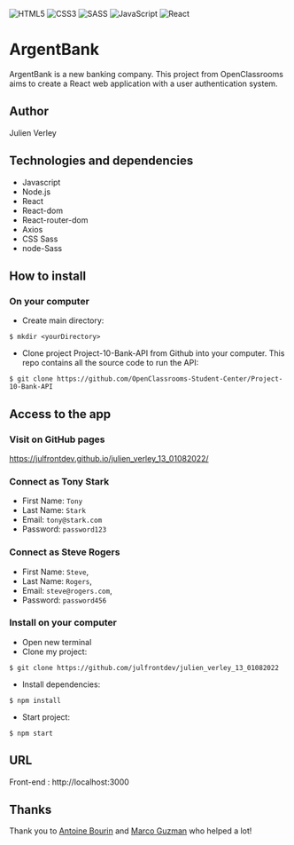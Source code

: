 ![HTML5](https://img.shields.io/badge/html5-%23E34F26.svg?style=for-the-badge&logo=html5&logoColor=white) ![CSS3](https://img.shields.io/badge/css3-%231572B6.svg?style=for-the-badge&logo=css3&logoColor=white) ![SASS](https://img.shields.io/badge/SASS-hotpink.svg?style=for-the-badge&logo=SASS&logoColor=white) ![JavaScript](https://img.shields.io/badge/javascript-%23323330.svg?style=for-the-badge&logo=javascript&logoColor=%23F7DF1E) ![React](https://img.shields.io/badge/react-%2320232a.svg?style=for-the-badge&logo=react&logoColor=%2361DAFB)

# ArgentBank

ArgentBank is a new banking company. This project from OpenClassrooms aims to create a React web application with a user authentication system.

## Author

Julien Verley

## Technologies and dependencies

- Javascript
- Node.js
- React
- React-dom
- React-router-dom
- Axios
- CSS Sass
- node-Sass

## How to install

### On your computer

- Create main directory:

```console
$ mkdir <yourDirectory>
```

- Clone project Project-10-Bank-API from Github into your computer. This repo contains all the source code to run the API:

```console
$ git clone https://github.com/OpenClassrooms-Student-Center/Project-10-Bank-API
```

## Access to the app

### Visit on GitHub pages

https://julfrontdev.github.io/julien_verley_13_01082022/

### Connect as Tony Stark

- First Name: `Tony`
- Last Name: `Stark`
- Email: `tony@stark.com`
- Password: `password123`

### Connect as Steve Rogers

- First Name: `Steve`,
- Last Name: `Rogers`,
- Email: `steve@rogers.com`,
- Password: `password456`

### Install on your computer

- Open new terminal
- Clone my project:

```console
$ git clone https://github.com/julfrontdev/julien_verley_13_01082022

```

- Install dependencies:

```console
$ npm install
```

- Start project:

```console
$ npm start
```

## URL

Front-end : http://localhost:3000

## Thanks

Thank you to [Antoine Bourin](https://github.com/AntoineBourin) and [Marco Guzman](https://github.com/Marcoguzman211) who helped a lot!
